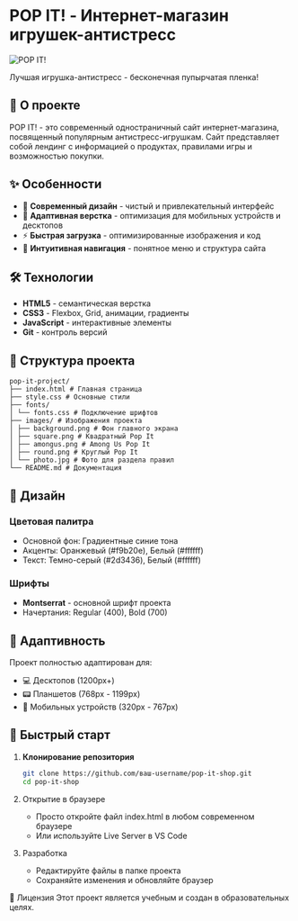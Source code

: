# POP IT! - Интернет-магазин игрушек-антистресс

![POP IT!](https://img.icons8.com/?size=100&id=iwap_Nng8iOt&format=png&color=000000)

Лучшая игрушка-антистресс - бесконечная пупырчатая пленка!

## 🚀 О проекте

POP IT! - это современный одностраничный сайт интернет-магазина, посвященный популярным антистресс-игрушкам. Сайт представляет собой лендинг с информацией о продуктах, правилами игры и возможностью покупки.

## ✨ Особенности

- 🎨 **Современный дизайн** - чистый и привлекательный интерфейс
- 📱 **Адаптивная верстка** - оптимизация для мобильных устройств и десктопов
- ⚡ **Быстрая загрузка** - оптимизированные изображения и код
- 🎯 **Интуитивная навигация** - понятное меню и структура сайта

## 🛠️ Технологии

- **HTML5** - семантическая верстка
- **CSS3** - Flexbox, Grid, анимации, градиенты
- **JavaScript** - интерактивные элементы
- **Git** - контроль версий

## 📁 Структура проекта
```
pop-it-project/
├── index.html # Главная страница
├── style.css # Основные стили
├── fonts/
│ └── fonts.css # Подключение шрифтов
├── images/ # Изображения проекта
│ ├── background.png # Фон главного экрана
│ ├── square.png # Квадратный Pop It
│ ├── amongus.png # Among Us Pop It
│ ├── round.png # Круглый Pop It
│ └── photo.jpg # Фото для раздела правил
└── README.md # Документация
```

## 🎨 Дизайн

### Цветовая палитра
- Основной фон: Градиентные синие тона
- Акценты: Оранжевый (#f9b20e), Белый (#ffffff)
- Текст: Темно-серый (#2d3436), Белый (#ffffff)

### Шрифты
- **Montserrat** - основной шрифт проекта
- Начертания: Regular (400), Bold (700)

## 📱 Адаптивность

Проект полностью адаптирован для:
- 💻 Десктопов (1200px+)
- 📟 Планшетов (768px - 1199px)
- 📱 Мобильных устройств (320px - 767px)

## 🚀 Быстрый старт

1. **Клонирование репозитория**
   ```bash
   git clone https://github.com/ваш-username/pop-it-shop.git
   cd pop-it-shop

2. Открытие в браузере
    - Просто откройте файл index.html в любом современном браузере
    - Или используйте Live Server в VS Code

3. Разработка
    - Редактируйте файлы в папке проекта
    - Сохраняйте изменения и обновляйте браузер  


📄 Лицензия
Этот проект является учебным и создан в образовательных целях.